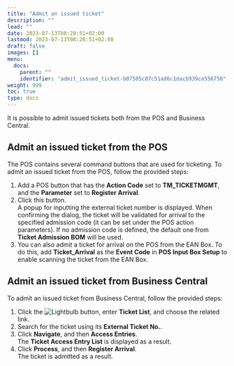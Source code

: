 ```yaml
---
title: "Admit an issued ticket"
description: ""
lead: ""
date: 2023-07-13T08:28:51+02:00
lastmod: 2023-07-13T08:28:51+02:00
draft: false
images: []
menu:
  docs:
    parent: ""
    identifier: "admit_issued_ticket-b07505c87c51ad6c1dacb939ce556758"
weight: 999
toc: true
type: docs
---
```


It is possible to admit issued tickets both from the POS and Business Central. 

## Admit an issued ticket from the POS

The POS contains several command buttons that are used for ticketing. To admit an issued ticket from the POS, follow the provided steps: 

1. Add a POS button that has the **Action Code** set to **TM_TICKETMGMT**, and the **Parameter** set to **Register Arrival**. 
2. Click this button.    
   A popup for inputting the external ticket number is displayed. When confirming the dialog, the ticket will be validated for arrival to the specified admission code (it can be set under the POS action parameters). If no admission code is defined, the default one from **Ticket Admission BOM** will be used. 
3. You can also admit a ticket for arrival on the POS from the EAN Box. To do this, add **Ticket_Arrival** as the **Event Code** in **POS Input Box Setup** to enable scanning the ticket from the EAN Box. 

## Admit an issued ticket from Business Central

To admit an issued ticket from Business Central, follow the provided steps: 

1. Click the ![Lightbulb](Lightbulb_icon.PNG) button, enter **Ticket List**, and choose the related link.   
2. Search for the ticket using its **External Ticket No.**.
3. Click **Navigate**, and then **Access Entries**.    
   The **Ticket Access Entry List** is displayed as a result.
4. Click **Process**, and then **Register Arrival**.   
   The ticket is admitted as a result.
